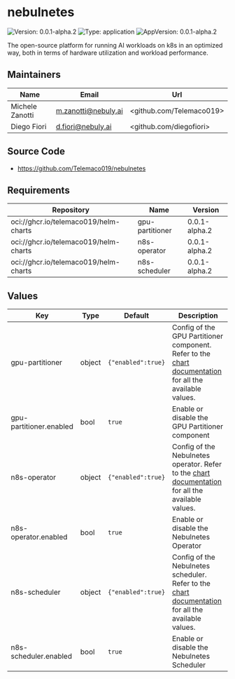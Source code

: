 # nebulnetes

![Version: 0.0.1-alpha.2](https://img.shields.io/badge/Version-0.0.1--alpha.2-informational?style=flat-square) ![Type: application](https://img.shields.io/badge/Type-application-informational?style=flat-square) ![AppVersion: 0.0.1-alpha.2](https://img.shields.io/badge/AppVersion-0.0.1--alpha.2-informational?style=flat-square)

The open-source platform for running AI workloads on k8s in an optimized way, both in terms of hardware utilization and workload performance.

## Maintainers

| Name | Email | Url |
| ---- | ------ | --- |
| Michele Zanotti | <m.zanotti@nebuly.ai> | <github.com/Telemaco019> |
| Diego Fiori | <d.fiori@nebuly.ai> | <github.com/diegofiori> |

## Source Code

* <https://github.com/Telemaco019/nebulnetes>

## Requirements

| Repository | Name | Version |
|------------|------|---------|
| oci://ghcr.io/telemaco019/helm-charts | gpu-partitioner | 0.0.1-alpha.2 |
| oci://ghcr.io/telemaco019/helm-charts | n8s-operator | 0.0.1-alpha.2 |
| oci://ghcr.io/telemaco019/helm-charts | n8s-scheduler | 0.0.1-alpha.2 |

## Values

| Key | Type | Default | Description |
|-----|------|---------|-------------|
| gpu-partitioner | object | `{"enabled":true}` | Config of the GPU Partitioner component. Refer to the [chart documentation](https://github.com/Telemaco019/nebulnetes/tree/main/helm-charts/gpu-partitioner) for all the available values. |
| gpu-partitioner.enabled | bool | `true` | Enable or disable the GPU Partitioner component |
| n8s-operator | object | `{"enabled":true}` | Config of the Nebulnetes operator. Refer to the [chart documentation](https://github.com/Telemaco019/nebulnetes/tree/main/helm-charts/n8s-operator) for all the available values. |
| n8s-operator.enabled | bool | `true` | Enable or disable the Nebulnetes Operator |
| n8s-scheduler | object | `{"enabled":true}` | Config of the Nebulnetes scheduler. Refer to the [chart documentation](https://github.com/Telemaco019/nebulnetes/tree/main/helm-charts/n8s-scheduler) for all the available values. |
| n8s-scheduler.enabled | bool | `true` | Enable or disable the Nebulnetes Scheduler |

